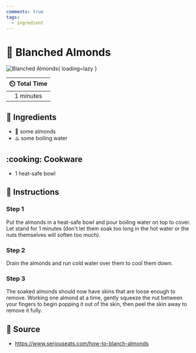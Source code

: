 ```yaml
---
comments: true
tags:
  - ingredient
---
```

# :chestnut: Blanched Almonds

![Blanched Almonds](../assets/images/blanched-almonds.png){ loading=lazy }

| :timer_clock: Total Time |
|:-----------------------: |
| 1 minutes |

## :salt: Ingredients

- :chestnut: some almonds
- :hotsprings: some boiling water

## :cooking: Cookware

- 1 heat-safe bowl

## :pencil: Instructions

### Step 1

Put the almonds in a heat-safe bowl and pour boiling water on top to cover. Let stand for 1 minutes (don't let them soak
too long in the hot water or the nuts themselves will soften too much).

### Step 2

Drain the almonds and run cold water over them to cool them down.

### Step 3

The soaked almonds should now have skins that are loose enough to remove. Working one almond at a time, gently squeeze
the nut between your fingers to begin popping it out of the skin, then peel the skin away to remove it fully.

## :link: Source

- <https://www.seriouseats.com/how-to-blanch-almonds>
